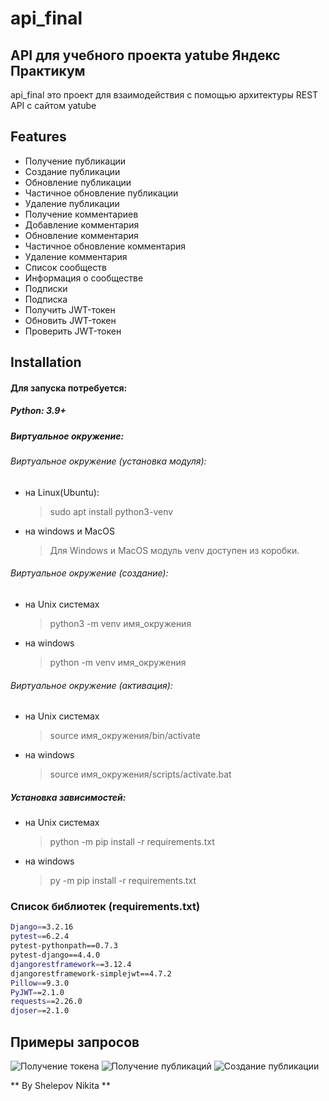 # api_final
## API для учебного проекта yatube Яндекс Практикум


api_final это проект для взаимодействия с помощью архитектуры REST API с сайтом yatube

## Features

- Получение публикации
- Создание публикации
- Обновление публикации
- Частичное обновление публикации
- Удаление публикации
- Получение комментариев
- Добавление комментария
- Обновление комментария
- Частичное обновление комментария
- Удаление комментария
- Список сообществ
- Информация о сообществе
- Подписки
- Подписка
- Получить JWT-токен
- Обновить JWT-токен
- Проверить JWT-токен

## Installation
####  Для запуска потребуется:

##### Python: 3.9+
##### Виртуальное окружение:

###### Виртуальное окружение (установка модуля):
- на Linux(Ubuntu):
     > sudo apt install python3-venv
- на windows и MacOS
     > Для Windows и MacOS модуль venv доступен из коробки.

###### Виртуальное окружение (создание):
- на Unix системах
     > python3 -m venv имя_окружения
- на windows
     > python -m venv имя_окружения

###### Виртуальное окружение (активация):
- на Unix системах
     > source имя_окружения/bin/activate
- на windows
     > source имя_окружения/scripts/activate.bat

##### Установка зависимостей:
- на Unix системах
     > python -m pip install -r requirements.txt
- на windows
     > py -m pip install -r requirements.txt

### Список библиотек (requirements.txt)
```sh
Django==3.2.16
pytest==6.2.4
pytest-pythonpath==0.7.3
pytest-django==4.4.0
djangorestframework==3.12.4
djangorestframework-simplejwt==4.7.2
Pillow==9.3.0
PyJWT==2.1.0
requests==2.26.0
djoser==2.1.0
```

## Примеры запросов
![Получение токена](blob:https://app.pachca.com/50c5a786-b2c7-497b-80c6-b7edfe5888c6)
![Получение публикаций](https://app.pachca.com/13b886a2-4b42-486f-bf09-605af9bebf13)
![Создание публикации](blob:https://app.pachca.com/2844f741-47ba-47a8-a664-7ed2c1889320)

** By Shelepov Nikita **